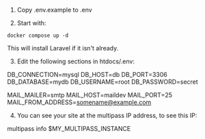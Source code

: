 1. Copy .env.example to .env

2. Start with:

`docker compose up -d`

This will install Laravel if it isn't already.

3. Edit the following sections in htdocs/.env:

DB_CONNECTION=mysql
DB_HOST=db
DB_PORT=3306
DB_DATABASE=mydb
DB_USERNAME=root
DB_PASSWORD=secret

MAIL_MAILER=smtp
MAIL_HOST=maildev
MAIL_PORT=25
MAIL_FROM_ADDRESS=somename@example.com

4. You can see your site at the multipass IP address, to see this IP:

multipass info $MY_MULTIPASS_INSTANCE